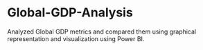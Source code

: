 # Global-GDP-Analysis
Analyzed Global GDP metrics and compared them using graphical representation and visualization using Power BI.
